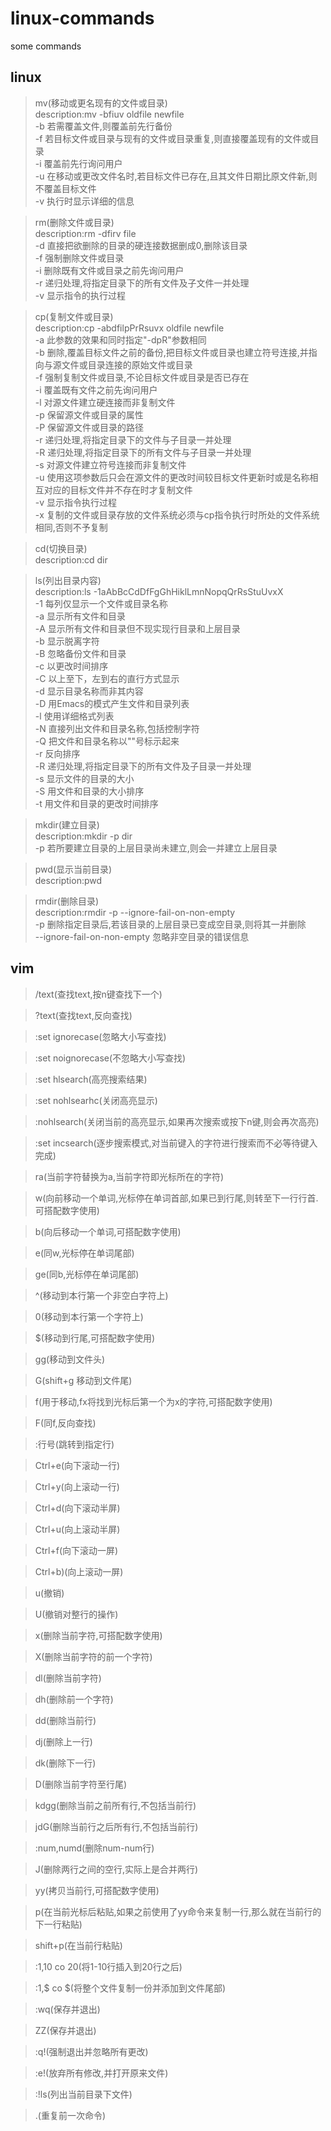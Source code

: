 # linux-commands
some commands</br>
## linux
>mv(移动或更名现有的文件或目录)</br>
>    description:mv -bfiuv oldfile newfile</br>
>    -b 若需覆盖文件,则覆盖前先行备份</br>
>    -f 若目标文件或目录与现有的文件或目录重复,则直接覆盖现有的文件或目录</br>
>    -i 覆盖前先行询问用户</br>
>    -u 在移动或更改文件名时,若目标文件已存在,且其文件日期比原文件新,则不覆盖目标文件</br>
>    -v 执行时显示详细的信息</br>

>rm(删除文件或目录)</br>
>    description:rm -dfirv file</br>
>    -d 直接把欲删除的目录的硬连接数据删成0,删除该目录</br>
>   -f 强制删除文件或目录</br>
>    -i 删除既有文件或目录之前先询问用户</br>
>    -r 递归处理,将指定目录下的所有文件及子文件一并处理</br>
>    -v 显示指令的执行过程</br>

>cp(复制文件或目录)</br>
>    description:cp -abdfilpPrRsuvx oldfile newfile</br>
>    -a 此参数的效果和同时指定"-dpR"参数相同</br>
>    -b 删除,覆盖目标文件之前的备份,把目标文件或目录也建立符号连接,并指向与源文件或目录连接的原始文件或目录</br>
>    -f 强制复制文件或目录,不论目标文件或目录是否已存在</br>
>    -i 覆盖既有文件之前先询问用户</br>
>    -l 对源文件建立硬连接而非复制文件</br>
>    -p 保留源文件或目录的属性</br>
>   -P 保留源文件或目录的路径</br>
>    -r 递归处理,将指定目录下的文件与子目录一并处理</br>
>    -R 递归处理,将指定目录下的所有文件与子目录一并处理</br>
>    -s 对源文件建立符号连接而非复制文件</br>
>    -u 使用这项参数后只会在源文件的更改时间较目标文件更新时或是名称相互对应的目标文件并不存在时才复制文件</br>
>    -v 显示指令执行过程</br>
>    -x 复制的文件或目录存放的文件系统必须与cp指令执行时所处的文件系统相同,否则不予复制</br>

>cd(切换目录)</br>
>    description:cd dir</br>

>ls(列出目录内容)</br>
>    description:ls -1aAbBcCdDfFgGhHiklLmnNopqQrRsStuUvxX</br>
>    -1 每列仅显示一个文件或目录名称</br>
>    -a 显示所有文件和目录</br>
>    -A 显示所有文件和目录但不现实现行目录和上层目录</br>
>    -b 显示脱离字符</br>
>    -B 忽略备份文件和目录</br>
>    -c 以更改时间排序</br>
>    -C 以上至下，左到右的直行方式显示</br>
>    -d 显示目录名称而非其内容</br>
>    -D 用Emacs的模式产生文件和目录列表</br>
>    -l 使用详细格式列表</br>
>    -N 直接列出文件和目录名称,包括控制字符</br>
>    -Q 把文件和目录名称以""号标示起来</br>
>    -r 反向排序</br>
>    -R 递归处理,将指定目录下的所有文件及子目录一并处理</br>
>    -s 显示文件的目录的大小</br>
>    -S 用文件和目录的大小排序</br>
>    -t 用文件和目录的更改时间排序</br>

>mkdir(建立目录)</br>
>    description:mkdir -p dir</br>
>    -p 若所要建立目录的上层目录尚未建立,则会一并建立上层目录</br>

>pwd(显示当前目录)</br>
>    description:pwd</br>

>rmdir(删除目录)</br>
>    description:rmdir -p --ignore-fail-on-non-empty </br>
>    -p 删除指定目录后,若该目录的上层目录已变成空目录,则将其一并删除</br>
>    --ignore-fail-on-non-empty 忽略非空目录的错误信息</br>

## vim
>/text(查找text,按n键查找下一个)</br>

>?text(查找text,反向查找)</br>

>:set ignorecase(忽略大小写查找)</br>

>:set noignorecase(不忽略大小写查找)</br>

>:set hlsearch(高亮搜索结果)</br>

>:set nohlsearhc(关闭高亮显示)</br>

>:nohlsearch(关闭当前的高亮显示,如果再次搜索或按下n键,则会再次高亮)</br>

>:set incsearch(逐步搜索模式,对当前键入的字符进行搜索而不必等待键入完成)</br>

>ra(当前字符替换为a,当前字符即光标所在的字符)</br>

>w(向前移动一个单词,光标停在单词首部,如果已到行尾,则转至下一行行首.可搭配数字使用)</br>

>b(向后移动一个单词,可搭配数字使用)</br>

>e(同w,光标停在单词尾部)</br>

>ge(同b,光标停在单词尾部)</br>

>^(移动到本行第一个非空白字符上)</br>

>0(移动到本行第一个字符上)</br>

>$(移动到行尾,可搭配数字使用)</br>

>gg(移动到文件头)</br>

>G(shift+g 移动到文件尾)</br>

>f(用于移动,fx将找到光标后第一个为x的字符,可搭配数字使用)</br>

>F(同f,反向查找)</br>

>:行号(跳转到指定行)</br>

>Ctrl+e(向下滚动一行)</br>

>Ctrl+y(向上滚动一行)</br>

>Ctrl+d(向下滚动半屏)</br>

>Ctrl+u(向上滚动半屏)</br>

>Ctrl+f(向下滚动一屏)</br>

>Ctrl+b)(向上滚动一屏)</br>

>u(撤销)</br>

>U(撤销对整行的操作)</br>

>x(删除当前字符,可搭配数字使用)</br>

>X(删除当前字符的前一个字符)</br>

>dl(删除当前字符)</br>

>dh(删除前一个字符)</br>

>dd(删除当前行)</br>

>dj(删除上一行)</br>

>dk(删除下一行)</br>

>D(删除当前字符至行尾)</br>

>kdgg(删除当前之前所有行,不包括当前行)</br>

>jdG(删除当前行之后所有行,不包括当前行)</br>

>:num,numd(删除num-num行)</br>

>J(删除两行之间的空行,实际上是合并两行)</br>

>yy(拷贝当前行,可搭配数字使用)</br>

>p(在当前光标后粘贴,如果之前使用了yy命令来复制一行,那么就在当前行的下一行粘贴)</br>

>shift+p(在当前行粘贴)</br>

>:1,10 co 20(将1-10行插入到20行之后)</br>

>:1,$ co $(将整个文件复制一份并添加到文件尾部)</br>

>:wq(保存并退出)</br>

>ZZ(保存并退出)</br>

>:q!(强制退出并忽略所有更改)</br>

>:e!(放弃所有修改,并打开原来文件)</br>

>:!ls(列出当前目录下文件)</br>

>.(重复前一次命令)</br>
